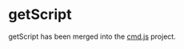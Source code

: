 # getScript

getScript has been merged into the [cmd.js](https://github.com/premasagar/cmd.js) project.
